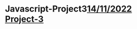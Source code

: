 

# Javascript-Project3[14/11/2022 Project-3](https://miro.com/app/board/uXjVPEkRenE=/?share_link_id=68189993136)
